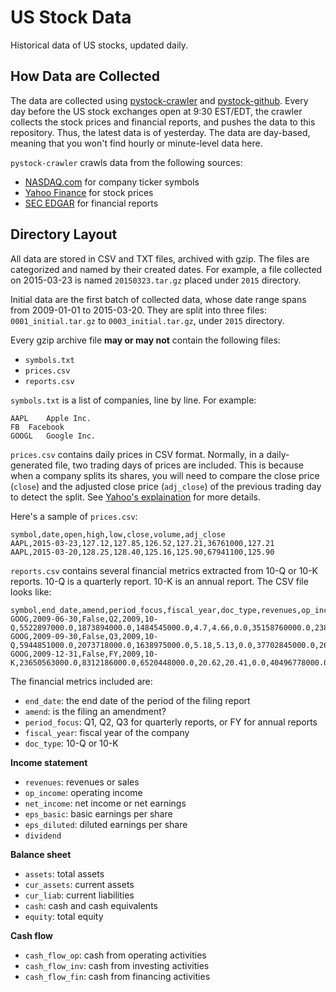 # US Stock Data

Historical data of US stocks, updated daily.

## How Data are Collected

The data are collected using [pystock-crawler](https://github.com/eliangcs/pystock-crawler)
and [pystock-github](https://github.com/eliangcs/pystock-github). Every day
before the US stock exchanges open at 9:30 EST/EDT, the crawler collects the
stock prices and financial reports, and pushes the data to this repository.
Thus, the latest data is of yesterday. The data are day-based, meaning that
you won't find hourly or minute-level data here.

`pystock-crawler` crawls data from the following sources:

* [NASDAQ.com](http://www.nasdaq.com) for company ticker symbols
* [Yahoo Finance](http://finance.yahoo.com) for stock prices
* [SEC EDGAR](http://www.sec.gov/edgar/searchedgar/companysearch.html) for
  financial reports

## Directory Layout

All data are stored in CSV and TXT files, archived with gzip. The files are
categorized and named by their created dates. For example, a file collected on
2015-03-23 is named `20150323.tar.gz` placed under `2015` directory.

Initial data are the first batch of collected data, whose date range spans from
2009-01-01 to 2015-03-20. They are split into three files: `0001_initial.tar.gz`
to `0003_initial.tar.gz`, under `2015` directory.

Every gzip archive file **may or may not** contain the following files:

* `symbols.txt`
* `prices.csv`
* `reports.csv`

`symbols.txt` is a list of companies, line by line. For example:

```
AAPL	Apple Inc.
FB	Facebook
GOOGL	Google Inc.
```

`prices.csv` contains daily prices in CSV format. Normally, in a
daily-generated file, two trading days of prices are included. This is because
when a company splits its shares, you will need to compare the close price
(`close`) and the adjusted close price (`adj_close`) of the previous trading
day to detect the split. See [Yahoo's explaination](https://help.yahoo.com/kb/finance/historical-prices-sln2311.html)
for more details.

Here's a sample of `prices.csv`:

```
symbol,date,open,high,low,close,volume,adj_close
AAPL,2015-03-23,127.12,127.85,126.52,127.21,36761000,127.21
AAPL,2015-03-20,128.25,128.40,125.16,125.90,67941100,125.90
```

`reports.csv` contains several financial metrics extracted from 10-Q or 10-K
reports. 10-Q is a quarterly report. 10-K is an annual report. The CSV file
looks like:

```
symbol,end_date,amend,period_focus,fiscal_year,doc_type,revenues,op_income,net_income,eps_basic,eps_diluted,dividend,assets,cur_assets,cur_liab,cash,equity,cash_flow_op,cash_flow_inv,cash_flow_fin
GOOG,2009-06-30,False,Q2,2009,10-Q,5522897000.0,1873894000.0,1484545000.0,4.7,4.66,0.0,35158760000.0,23834853000.0,2000962000.0,11911351000.0,31594856000.0,3858684000.0,-635974000.0,46354000.0
GOOG,2009-09-30,False,Q3,2009,10-Q,5944851000.0,2073718000.0,1638975000.0,5.18,5.13,0.0,37702845000.0,26353544000.0,2321774000.0,12087115000.0,33721753000.0,6584667000.0,-3245963000.0,74851000.0
GOOG,2009-12-31,False,FY,2009,10-K,23650563000.0,8312186000.0,6520448000.0,20.62,20.41,0.0,40496778000.0,29166958000.0,2747467000.0,10197588000.0,36004224000.0,9316198000.0,-8019205000.0,233412000.0
```

The financial metrics included are:

* `end_date`: the end date of the period of the filing report
* `amend`: is the filing an amendment?
* `period_focus`: Q1, Q2, Q3 for quarterly reports, or FY for annual reports
* `fiscal_year`: fiscal year of the company
* `doc_type`: 10-Q or 10-K

**Income statement**

* `revenues`: revenues or sales
* `op_income`: operating income
* `net_income`: net income or net earnings
* `eps_basic`: basic earnings per share
* `eps_diluted`: diluted earnings per share
* `dividend`

**Balance sheet**

* `assets`: total assets
* `cur_assets`: current assets
* `cur_liab`: current liabilities
* `cash`: cash and cash equivalents
* `equity`: total equity

**Cash flow**

* `cash_flow_op`: cash from operating activities
* `cash_flow_inv`: cash from investing activities
* `cash_flow_fin`: cash from financing activities
